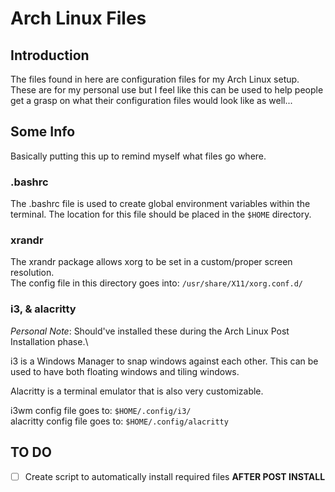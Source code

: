 # Arch Linux Files

## Introduction
The files found in here are configuration files for my Arch Linux setup. These are for my personal use but I feel like this can be used to help people get a grasp on what their configuration files would look like as well...

## Some Info
Basically putting this up to remind myself what files go where.

### .bashrc
The .bashrc file is used to create global environment variables within the terminal. The location for this file should be placed in the `$HOME` directory.

### xrandr
The xrandr package allows xorg to be set in a custom/proper screen resolution. \
The config file in this directory goes into: `/usr/share/X11/xorg.conf.d/`

### i3, & alacritty
*Personal Note*: Should've installed these during the Arch Linux Post Installation phase.\

i3 is a Windows Manager to snap windows against each other. This can be used to have both floating windows and tiling windows.

Alacritty is a terminal emulator that is also very customizable.

i3wm config file goes to: `$HOME/.config/i3/`\
alacritty config file goes to: `$HOME/.config/alacritty`

## TO DO
- [ ] Create script to automatically install required files **AFTER POST INSTALL**